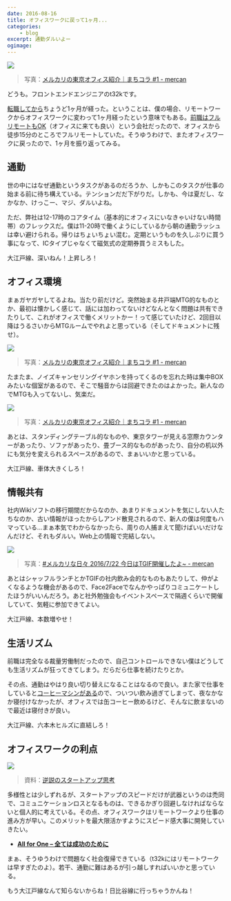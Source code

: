 ```yaml
---
date: 2016-08-16
title: オフィスワークに戻って1ヶ月...
categories: 
    - blog
excerpt: 通勤ダルいよー
ogimage: 
---
```


![](/mol/images/2016/0816-00.jpg)

> 写真：[メルカリの東京オフィス紹介｜まちコラ \#1 \- mercan](http://mercan.mercari.com/entry/2016/06/24/110000)

どうも。フロントエンドエンジニアのt32kです。

[転職してから](/mol/log/mercari/)ちょうど1ヶ月が経った。ということは、僕の場合、リモートワークからオフィスワークに変わって1ヶ月経ったという意味でもある。[前職はフルリモートもOK](https://medium.com/kaizen-product-team/%E3%83%AA%E3%83%A2%E3%83%BC%E3%83%88%E3%83%AF%E3%83%BC%E3%82%AB%E3%83%BC%E3%81%A8%E3%81%97%E3%81%A6%E5%BF%83%E3%81%8C%E3%81%91%E3%81%A6%E3%81%84%E3%82%8B%E3%81%93%E3%81%A8-9533e12578fa#.h7zcjptxh)（オフィスに来ても良い）という会社だったので、オフィスから徒歩15分のところでフルリモートしていた。そうゆうわけで、またオフィスワークに戻ったので、1ヶ月を振り返ってみる。


## 通勤

世の中にはなぜ通勤というタスクがあるのだろうか、しかもこのタスクが仕事の始まる前に待ち構えている。テンションだだ下がりだ。しかも、今は夏だし、なかなか、けっこー、マジ、ダルいよね。

ただ、弊社は12-17時のコアタイム（基本的にオフィスにいなきゃいけない時間帯）のフレックスだ。僕は11-20時で働くようにしているから朝の通勤ラッシュは幸い避けられる。帰りはちょいちょい混む。定期というものを久しぶりに買う事になって、ICタイプじゃなくて磁気式の定期券買うミスもした。

大江戸線、深いねん！上昇しろ！

## オフィス環境

まぁガヤガヤしてるよね。当たり前だけど。突然始まる井戸端MTG的なものとか、最初は懐かしく感じて、話には加わってないけどなんとなく問題は共有できたりして、これがオフィスで働くメリットかー！って感じていたけど、2回目以降はうるさいからMTGルームでやれよと思っている（そしてドキュメントに残せ）。

![](/mol/images/2016/0816-01.jpg)

> 写真：[メルカリの東京オフィス紹介｜まちコラ \#1 \- mercan](http://mercan.mercari.com/entry/2016/06/24/110000)

たまたま、ノイズキャンセリングイヤホンを持ってくるのを忘れた時は集中BOXみたいな個室があるので、そこで騒音からは回避できたのはよかった。新人なのでMTGも入ってないし、気楽だ。

![](/mol/images/2016/0816-02.jpg)

> 写真：[メルカリの東京オフィス紹介｜まちコラ \#1 \- mercan](http://mercan.mercari.com/entry/2016/06/24/110000)

あとは、スタンディングテーブル的なものや、東京タワーが見える窓際カウンターがあったり、ソファがあったり、畳ブース的なものがあったり、自分の机以外にも気分を変えられるスペースがあるので、まぁいいかと思っている。

大江戸線、車体大きくしろ！

## 情報共有

社内Wikiソフトの移行期間だからなのか、あまりドキュメントを気にしない人たちなのか、古い情報がほったからしアンド散見されるので、新人の僕は何度もハマっている...まぁ本気でわからなかったら、周りの人捕まえて聞けばいいだけなんだけど、それもダルい。Web上の情報で完結しない。

![](/mol/images/2016/0816-03.jpg)

> 写真：[\#メルカリな日々 2016/7/22 今日はTGIF開催したよ~ \- mercan](http://mercan.mercari.com/entry/2016/07/22/193329)

あとはシャッフルランチとかTGIFの社内飲み会的なものもあたりして、仲がよくなるような機会があるので、Face2Faceでなんかやっぱりコミュニケートしたほうがいいんだろう。あと社外勉強会もイベントスペースで隔週くらいで開催していて、気軽に参加できてよい。

大江戸線、本数増やせ！

## 生活リズム

前職は完全なる裁量労働制だったので、自己コントロールできない僕はどうしても生活リズムが狂ってきてしまう。だらだら仕事を続けたりとか。

その点、通勤はやはり良い切り替えになることはなるので良い。また家で仕事をしていると[コーヒーマシンがある](/mol/log/my-drip-brewing-2016/)ので、ついつい飲み過ぎてしまって、夜なかなか寝付けなかったが、オフィスでは缶コーヒー飲めるけど、そんなに飲まないので最近は寝付きが良い。

大江戸線、六本木ヒルズに直結しろ！

## オフィスワークの利点

![](/mol/images/2016/0816-04.png)

> 資料：[逆説のスタートアップ思考](http://www.slideshare.net/takaumada/startup-paradox-thinking/111)

多様性とは少しずれるが、スタートアップのスピードだけが武器というのは禿同で、コミュニケーションロスとなるものは、できるかぎり回避しなければならないと個人的に考えている。その点、オフィスワークはリモートワークより仕事の進み方が早い。このメリットを最大限活かすようにスピード感大事に開発していきたい。

- **[All for One – 全ては成功のために](https://www.mercari.com/jp/about/)**

まぁ、そうゆうわけで問題なく社会復帰できている（t32kにはリモートワークは早すぎたのよ）。若干、通勤に難はあるが引っ越しすればいいかと思っている。

もう大江戸線なんて知らないからね！日比谷線に行っちゃうかんね！
